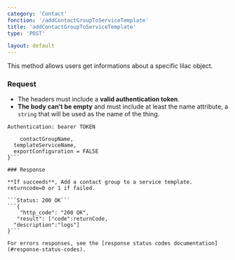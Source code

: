 ```yaml
---
category: 'Contact'
fonction: '/addContactGroupToServiceTemplate'
title: 'addContactGroupToServiceTemplate'
type: 'POST'

layout: default
---
```


This method allows users get informations about a specific lilac object.

### Request

* The headers must include a **valid authentication token**.
* **The body can't be empty** and must include at least the name attribute, a `string` that will be used as the name of the thing.

```Authentication: bearer TOKEN```
```{
    contactGroupName,
  templateServiceName,
  exportConfiguration = FALSE
}```

### Response

**If succeeds**, Add a contact group to a service template. returncode=0 or 1 if failed.

```Status: 200 OK```
```{
    "http_code": "200 OK",
   "result": ["code":returnCode,
  "description":"logs"]
}```

For errors responses, see the [response status codes documentation](#response-status-codes).